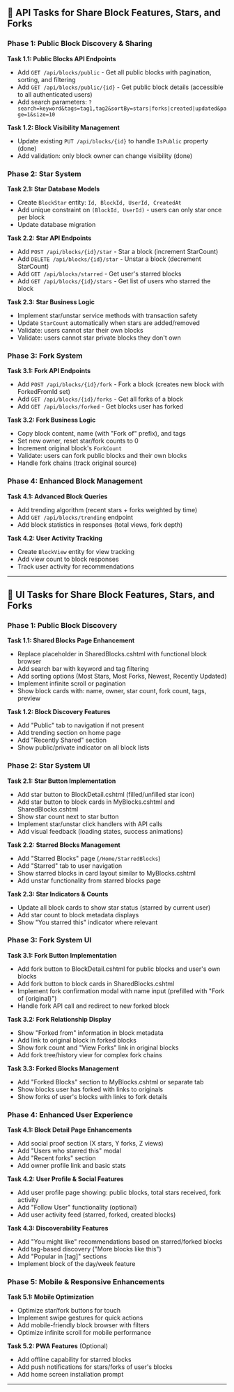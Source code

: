 
## 🌟 **API Tasks for Share Block Features, Stars, and Forks**

### **Phase 1: Public Block Discovery & Sharing**

**Task 1.1: Public Blocks API Endpoints**
- Add `GET /api/blocks/public` - Get all public blocks with pagination, sorting, and filtering
- Add `GET /api/blocks/public/{id}` - Get public block details (accessible to all authenticated users)
- Add search parameters: `?search=keyword&tags=tag1,tag2&sortBy=stars|forks|created|updated&page=1&size=10`

**Task 1.2: Block Visibility Management**
- Update existing `PUT /api/blocks/{id}` to handle `IsPublic` property (done)
- Add validation: only block owner can change visibility (done)

### **Phase 2: Star System**

**Task 2.1: Star Database Models**
- Create `BlockStar` entity: `Id, BlockId, UserId, CreatedAt`
- Add unique constraint on `(BlockId, UserId)` - users can only star once per block
- Update database migration

**Task 2.2: Star API Endpoints**
- Add `POST /api/blocks/{id}/star` - Star a block (increment StarCount)
- Add `DELETE /api/blocks/{id}/star` - Unstar a block (decrement StarCount)
- Add `GET /api/blocks/starred` - Get user's starred blocks
- Add `GET /api/blocks/{id}/stars` - Get list of users who starred the block

**Task 2.3: Star Business Logic**
- Implement star/unstar service methods with transaction safety
- Update `StarCount` automatically when stars are added/removed
- Validate: users cannot star their own blocks
- Validate: users cannot star private blocks they don't own

### **Phase 3: Fork System**

**Task 3.1: Fork API Endpoints**
- Add `POST /api/blocks/{id}/fork` - Fork a block (creates new block with ForkedFromId set)
- Add `GET /api/blocks/{id}/forks` - Get all forks of a block
- Add `GET /api/blocks/forked` - Get blocks user has forked

**Task 3.2: Fork Business Logic**
- Copy block content, name (with "Fork of" prefix), and tags
- Set new owner, reset star/fork counts to 0
- Increment original block's `ForkCount`
- Validate: users can fork public blocks and their own blocks
- Handle fork chains (track original source)

### **Phase 4: Enhanced Block Management**

**Task 4.1: Advanced Block Queries**
- Add trending algorithm (recent stars + forks weighted by time)
- Add `GET /api/blocks/trending` endpoint
- Add block statistics in responses (total views, fork depth)

**Task 4.2: User Activity Tracking**
- Create `BlockView` entity for view tracking
- Add view count to block responses
- Track user activity for recommendations

---

## 🎨 **UI Tasks for Share Block Features, Stars, and Forks**

### **Phase 1: Public Block Discovery**

**Task 1.1: Shared Blocks Page Enhancement**
- Replace placeholder in SharedBlocks.cshtml with functional block browser
- Add search bar with keyword and tag filtering
- Add sorting options (Most Stars, Most Forks, Newest, Recently Updated)
- Implement infinite scroll or pagination
- Show block cards with: name, owner, star count, fork count, tags, preview

**Task 1.2: Block Discovery Features**
- Add "Public" tab to navigation if not present
- Add trending section on home page
- Add "Recently Shared" section
- Show public/private indicator on all block lists

### **Phase 2: Star System UI**

**Task 2.1: Star Button Implementation**
- Add star button to BlockDetail.cshtml (filled/unfilled star icon)
- Add star button to block cards in MyBlocks.cshtml and SharedBlocks.cshtml
- Show star count next to star button
- Implement star/unstar click handlers with API calls
- Add visual feedback (loading states, success animations)

**Task 2.2: Starred Blocks Management**
- Add "Starred Blocks" page (`/Home/StarredBlocks`)
- Add "Starred" tab to user navigation
- Show starred blocks in card layout similar to MyBlocks.cshtml
- Add unstar functionality from starred blocks page

**Task 2.3: Star Indicators & Counts**
- Update all block cards to show star status (starred by current user)
- Add star count to block metadata displays
- Show "You starred this" indicator where relevant

### **Phase 3: Fork System UI**

**Task 3.1: Fork Button Implementation**
- Add fork button to BlockDetail.cshtml for public blocks and user's own blocks
- Add fork button to block cards in SharedBlocks.cshtml
- Implement fork confirmation modal with name input (prefilled with "Fork of {original}")
- Handle fork API call and redirect to new forked block

**Task 3.2: Fork Relationship Display**
- Show "Forked from" information in block metadata
- Add link to original block in forked blocks
- Show fork count and "View Forks" link in original blocks
- Add fork tree/history view for complex fork chains

**Task 3.3: Forked Blocks Management**
- Add "Forked Blocks" section to MyBlocks.cshtml or separate tab
- Show blocks user has forked with links to originals
- Show forks of user's blocks with links to fork details

### **Phase 4: Enhanced User Experience**

**Task 4.1: Block Detail Page Enhancements**
- Add social proof section (X stars, Y forks, Z views)
- Add "Users who starred this" modal
- Add "Recent forks" section
- Add owner profile link and basic stats

**Task 4.2: User Profile & Social Features**
- Add user profile page showing: public blocks, total stars received, fork activity
- Add "Follow User" functionality (optional)
- Add user activity feed (starred, forked, created blocks)

**Task 4.3: Discoverability Features**
- Add "You might like" recommendations based on starred/forked blocks
- Add tag-based discovery ("More blocks like this")
- Add "Popular in [tag]" sections
- Implement block of the day/week feature

### **Phase 5: Mobile & Responsive Enhancements**

**Task 5.1: Mobile Optimization**
- Optimize star/fork buttons for touch
- Implement swipe gestures for quick actions
- Add mobile-friendly block browser with filters
- Optimize infinite scroll for mobile performance

**Task 5.2: PWA Features** (Optional)
- Add offline capability for starred blocks
- Add push notifications for stars/forks of user's blocks
- Add home screen installation prompt

---